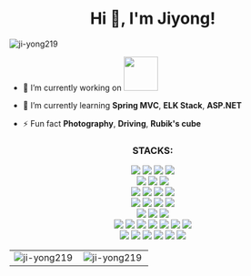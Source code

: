 

<!--
**Ji-yong219/Ji-yong219** is a ✨ _special_ ✨ repository because its `README.md` (this file) appears on your GitHub profile.

Here are some ideas to get you started:

- 🔭 I’m currently working on ...
- 🌱 I’m currently learning ...c
- 👯 I’m looking to collaborate on ...
- 🤔 I’m looking for help with ...
- 💬 Ask me about ...
- 📫 How to reach me: ...
- 😄 Pronouns: ...
- ⚡ Fun fact: ...
-->
<h1 align="center">Hi 👋, I'm Jiyong!</h1>

<p align="left"> <img src="https://komarev.com/ghpvc/?username=ji-yong219&label=Profile%20views&color=0e75b6&style=flat" alt="ji-yong219" /> </p>

- 🔭 I’m currently working on <a target='_blank' href="https://www.skcc.co.kr/"><img height="60px" src="https://www.skcc.co.kr/v2/img/kr/layout/logo.png"></a>

- 🌱 I’m currently learning **Spring MVC**, **ELK Stack**, **ASP.NET**

<!-- - 📫 How to reach me: **comjiyong@kakao.com** -->

- ⚡ Fun fact **Photography**, **Driving**, **Rubik's cube**


<!--
<h3 align="center" >Connect with me:</h3>
<p align="center">
  <a href="mailto:comjiyong@kakao.com">
    <img src="https://img.shields.io/badge/Email-3670A0.svg?style=for-the-badge&logo=kakao&logoColor=#FFCD00&link=mailto:comjiyong@kakao.com">
  </a>
  <a href="https://ji-yong219.github.io/">
    <img src="https://img.shields.io/badge/Portfolio-%23000000.svg?style=for-the-badge&logo=firefox&logoColor=#FF7139&link=https://ji-yong219.github.io/">
  </a>
  <a href="https://eat-sleep-code.tistory.com/">
    <img src="https://img.shields.io/badge/tech blog-000000?&style=for-the-badge&logo=Bloglovin&logoColor=white&color=6E6E6E&link=https://eat-sleep-code.tistory.com/">
  </a>
  <a href="https://www.instagram.com/ji.y0ng/">
    <img src="https://img.shields.io/badge/instagram-%23000000.svg?&style=for-the-badge&logo=instagram&logoColor=white&color=dd2a7b&link=https://instagram.com/ji.y0ng">
  </a>
</p>
-->

<h3 align="center">STACKS:</h3>
<p align="center">
  <img src="https://img.shields.io/badge/python-3670A0?style=for-the-badge&logo=python&logoColor=ffdd54"> 
  <img src="https://img.shields.io/badge/java-%23ED8B00.svg?style=for-the-badge&logo=java&logoColor=white"> 
  <img src="https://img.shields.io/badge/c-%2300599C.svg?style=for-the-badge&logo=c&logoColor=white">
  <img src="https://img.shields.io/badge/c++-00599C.svg?style=for-the-badge&logo=c++&logoColor=white">
  <br>
  
  <img src="https://img.shields.io/badge/html5-E34F26?style=for-the-badge&logo=html5&logoColor=white"> 
  <img src="https://img.shields.io/badge/css3-%231572B6.svg?style=for-the-badge&logo=css3&logoColor=white"> 
  <img src="https://img.shields.io/badge/javascript-%23323330.svg?style=for-the-badge&logo=javascript&logoColor=%23F7DF1E"> 
  <br>
  
  <img src="https://img.shields.io/badge/flask-000000?style=for-the-badge&logo=flask&logoColor=white">
  <img src="https://img.shields.io/badge/django-092E20?style=for-the-badge&logo=django&logoColor=white">
  <img src="https://img.shields.io/badge/spring-6DB33F?style=for-the-badge&logo=spring&logoColor=white">
  <!--<img src="https://img.shields.io/badge/SpringBoot-6DB33F?style=for-the-badge&logo=SpringBoot&logoColor=white">-->
  <img src="https://img.shields.io/badge/jquery-0769AD?style=for-the-badge&logo=jquery&logoColor=white">
  <!--<img src="https://img.shields.io/badge/react-61DAFB?style=for-the-badge&logo=react&logoColor=white">-->
<!--   <img src="https://img.shields.io/badge/bootstrap-7952B3?style=for-the-badge&logo=bootstrap&logoColor=white"> -->
  <br>
  
  <img src="https://img.shields.io/badge/mysql-4479A1?style=for-the-badge&logo=mysql&logoColor=white"> 
  <img src="https://img.shields.io/badge/mariaDB-003545?style=for-the-badge&logo=mariaDB&logoColor=white"> 
  <img src="https://img.shields.io/badge/sqlite-%2307405e.svg?style=for-the-badge&logo=sqlite&logoColor=white">
  <img src="https://img.shields.io/badge/oracle-F80000?style=for-the-badge&logo=oracle&logoColor=white"> 
  <br>
  
  <img src="https://img.shields.io/badge/nginx-009639?style=for-the-badge&logo=nginx&logoColor=white">
  <img src="https://img.shields.io/badge/apache-D22128?style=for-the-badge&logo=apache&logoColor=white">
  <img src="https://img.shields.io/badge/Apache%20Tomcat-F37626?style=for-the-badge&logo=Apache%20Tomcat&logoColor=white">
  <br>
  
  <img src="https://img.shields.io/badge/numpy-%23013243.svg?style=for-the-badge&logo=numpy&logoColor=white">
  <img src="https://img.shields.io/badge/pandas-%23150458.svg?style=for-the-badge&logo=pandas&logoColor=white">
  <img src="https://img.shields.io/badge/opencv-%23white.svg?style=for-the-badge&logo=opencv&logoColor=white">
<!--   <img src="https://img.shields.io/badge/Socket.io-black?style=for-the-badge&logo=socket.io&badgeColor=010101"> -->
<!--   <img src="https://img.shields.io/badge/TensorFlow-%23FF6F00.svg?style=for-the-badge&logo=TensorFlow&logoColor=white"> -->
  <!--<img src="https://img.shields.io/badge/Keras-%23D00000.svg?style=for-the-badge&logo=Keras&logoColor=white">-->
  <!--<br>-->

  
  <img src="https://img.shields.io/badge/Elasticsearch-005571.svg?style=for-the-badge&logo=Elasticsearch&logoColor=white">
  <img src="https://img.shields.io/badge/Logstash-005571.svg?style=for-the-badge&logo=Logstash&logoColor=white">
  <img src="https://img.shields.io/badge/Kibana-005571.svg?style=for-the-badge&logo=Kibana&logoColor=white">
  <img src="https://img.shields.io/badge/Elasticstack-005571.svg?style=for-the-badge&logo=Elasticstack&logoColor=white">
  <br>

  <!--
  <img src="https://img.shields.io/badge/Windows-0078D6?style=for-the-badge&logo=windows&logoColor=white"> 
  <img src="https://img.shields.io/badge/linux-FCC624?style=for-the-badge&logo=linux&logoColor=black"> 
  <img src="https://img.shields.io/badge/cent%20os-002260?style=for-the-badge&logo=centos&logoColor=F0F0F0"> 
  <img src="https://img.shields.io/badge/Ubuntu-E95420?style=for-the-badge&logo=ubuntu&logoColor=white">
  <img src="https://img.shields.io/badge/android-3DDC84?style=for-the-badge&logo=android&logoColor=white">
  <img src="https://img.shields.io/badge/Microsoft%20Azure-0078D4?style=for-the-badge&logo=MicrosoftAzure&logoColor=white">
  <img src="https://img.shields.io/badge/amazon%20aws-232F3E?style=for-the-badge&logo=amazonaws&logoColor=white"> 
  <br>
  
  <img src="https://img.shields.io/badge/-Raspberry%20Pi-C51A4A?style=for-the-badge&logo=Raspberry-Pi">
  <img src="https://img.shields.io/badge/-Arduino-00979D?style=for-the-badge&logo=Arduino&logoColor=white">
  <br>-->

  <!--
  <img src="https://img.shields.io/badge/vs%20code-007ACC?style=for-the-badge&logo=visualstudiocode&logoColor=white">
  <img src="https://img.shields.io/badge/notepad++-90E59A?style=for-the-badge&logo=Notepadplusplus&logoColor=white">
  <img src="https://img.shields.io/badge/vim-019733?style=for-the-badge&logo=vim&logoColor=white">
  <img src="https://img.shields.io/badge/pycharm-000000?style=for-the-badge&logo=pycharm&logoColor=white">
  <img src="https://img.shields.io/badge/jupyter-F37626?style=for-the-badge&logo=jupyter&logoColor=white">
  <img src="https://img.shields.io/badge/atom-66595C?style=for-the-badge&logo=atom&logoColor=white">
  <img src="https://img.shields.io/badge/eclipse%20ide-2C2255?style=for-the-badge&logo=eclipseide&logoColor=white">
  <img src="https://img.shields.io/badge/android%20studio-3DDC84?style=for-the-badge&logo=androidstudio&logoColor=white">
  <br>-->

  
  <img src="https://img.shields.io/badge/git-F05032?style=for-the-badge&logo=git&logoColor=white">
  <!--<img src="https://img.shields.io/badge/github-181717?style=for-the-badge&logo=github&logoColor=white">-->
  <img src="https://img.shields.io/badge/github%20actions-2088FF?style=for-the-badge&logo=githubactions&logoColor=white">
  <!--<img src="https://img.shields.io/badge/azure%20devops-0078D7?style=for-the-badge&logo=azuredevops&logoColor=white">-->
  <img src="https://img.shields.io/badge/bitbucket-0052CC?style=for-the-badge&logo=bitbucket&logoColor=white">
  <img src="https://img.shields.io/badge/sourcetree-0052CC?style=for-the-badge&logo=sourcetree&logoColor=white">
  <img src="https://img.shields.io/badge/jira-0052CC?style=for-the-badge&logo=jira&logoColor=white">
  <img src="https://img.shields.io/badge/jenkins-D24939?style=for-the-badge&logo=jenkins&logoColor=white">
  <br>
</p>


<table style="border: none">
    <tr>
        <td valign="top" width="50%" style="border: none">
        <img align="left" src="https://github-readme-stats-sigma-five.vercel.app/api/top-langs?username=ji-yong219&show_icons=true&locale=en&layout=compact&theme=dark" alt="ji-yong219" />
        </td>
        <td valign="top" width="50%" style="border: none">
        <img align="center" src="https://github-readme-stats-sigma-five.vercel.app/api?username=ji-yong219&show_icons=true&locale=en&theme=dark" alt="ji-yong219" />
        </td>
    </tr>
</table>
